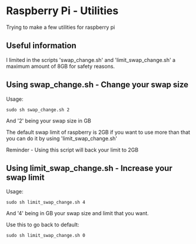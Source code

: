 # Raspberry Pi - Utilities
Trying to make a few utilities for raspberry pi

## Useful information 

I limited in the scripts 'swap_change.sh' and 'limit_swap_change.sh' a maximum amount of 8GB for safety reasons.

## Using swap_change.sh - Change your swap size

Usage:
```
sudo sh swap_change.sh 2 
```
And '2' being your swap size in GB

The default swap limit of raspberry is 2GB if you want to use more than that you can do it by using 'limit_swap_change.sh'

Reminder - Using this script will back your limit to 2GB
## Using limit_swap_change.sh - Increase your swap limit



Usage:
```
sudo sh limit_swap_change.sh 4
```
And '4' being in GB your swap size and limit that you want.

Use this to go back to default:
```
sudo sh limit_swap_change.sh 0
```
